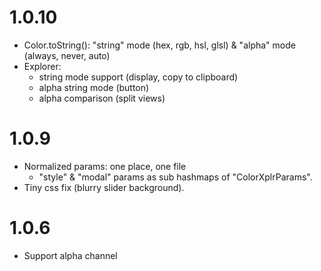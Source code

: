 # 1.0.10
- Color.toString(): "string" mode (hex, rgb, hsl, glsl) & "alpha" mode (always, never, auto)
- Explorer: 
  - string mode support (display, copy to clipboard)
  - alpha string mode (button)
  - alpha comparison (split views)

# 1.0.9
- Normalized params: one place, one file
  - "style" & "modal" params as sub hashmaps of "ColorXplrParams".
- Tiny css fix (blurry slider background).

# 1.0.6
- Support alpha channel